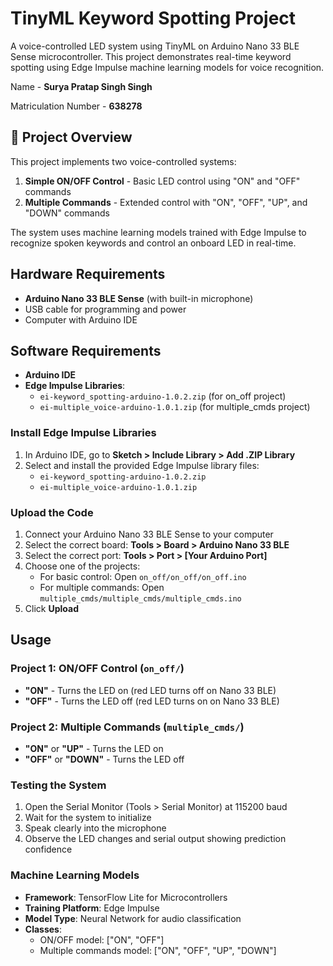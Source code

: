 # TinyML Keyword Spotting Project

A voice-controlled LED system using TinyML on Arduino Nano 33 BLE Sense microcontroller. This project demonstrates real-time keyword spotting using Edge Impulse machine learning models for voice recognition.

Name - **Surya Pratap Singh Singh**

Matriculation Number - **638278**

## 🎯 Project Overview

This project implements two voice-controlled systems:
1. **Simple ON/OFF Control** - Basic LED control using "ON" and "OFF" commands
2. **Multiple Commands** - Extended control with "ON", "OFF", "UP", and "DOWN" commands

The system uses machine learning models trained with Edge Impulse to recognize spoken keywords and control an onboard LED in real-time.

## Hardware Requirements

- **Arduino Nano 33 BLE Sense** (with built-in microphone)
- USB cable for programming and power
- Computer with Arduino IDE

## Software Requirements

- **Arduino IDE**
- **Edge Impulse Libraries**:
  - `ei-keyword_spotting-arduino-1.0.2.zip` (for on_off project)
  - `ei-multiple_voice-arduino-1.0.1.zip` (for multiple_cmds project)


### Install Edge Impulse Libraries
1. In Arduino IDE, go to **Sketch > Include Library > Add .ZIP Library**
2. Select and install the provided Edge Impulse library files:
   - `ei-keyword_spotting-arduino-1.0.2.zip`
   - `ei-multiple_voice-arduino-1.0.1.zip`

### Upload the Code
1. Connect your Arduino Nano 33 BLE Sense to your computer
2. Select the correct board: **Tools > Board > Arduino Nano 33 BLE**
3. Select the correct port: **Tools > Port > [Your Arduino Port]**
4. Choose one of the projects:
   - For basic control: Open `on_off/on_off/on_off.ino`
   - For multiple commands: Open `multiple_cmds/multiple_cmds/multiple_cmds.ino`
5. Click **Upload**

## Usage

### Project 1: ON/OFF Control (`on_off/`)
- **"ON"** - Turns the LED on (red LED turns off on Nano 33 BLE)
- **"OFF"** - Turns the LED off (red LED turns on on Nano 33 BLE)

### Project 2: Multiple Commands (`multiple_cmds/`)
- **"ON"** or **"UP"** - Turns the LED on
- **"OFF"** or **"DOWN"** - Turns the LED off

### Testing the System
1. Open the Serial Monitor (Tools > Serial Monitor) at 115200 baud
2. Wait for the system to initialize
3. Speak clearly into the microphone
4. Observe the LED changes and serial output showing prediction confidence

### Machine Learning Models
- **Framework**: TensorFlow Lite for Microcontrollers
- **Training Platform**: Edge Impulse
- **Model Type**: Neural Network for audio classification
- **Classes**: 
  - ON/OFF model: ["ON", "OFF"]
  - Multiple commands model: ["ON", "OFF", "UP", "DOWN"]